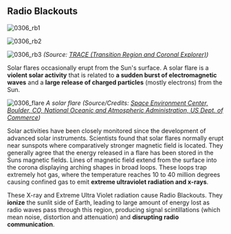 ## Radio Blackouts

![0306_rb1](./static/0306_rb1.jpg)

![0306_rb2](./static/0306_rb2.jpg)

![0306_rb3](./static/0306_rb3.jpg)
*(Source: [TRACE (Transition Region and Coronal Explorer)](http://trace.lmsal.com/Science/ScientificResults/trace_cdrom/html/trace_images.html))*

Solar flares occasionally erupt from the Sun's surface. A solar flare is a **violent solar activity** that is related to **a sudden burst of electromagnetic waves** and a **large release of charged particles** (mostly electrons) from the Sun. 

![0306_flare](./static/0306_flare.jpg)
*A solar flare (Source/Credits: [Space Environment Center, Boulder, CO, National Oceanic and Atmospheric Administration, US Dept. of Commerce](http://www.sec.noaa.gov/))*

Solar activities have been closely monitored since the development of advanced solar instruments. Scientists found that solar flares normally erupt near sunspots where comparatively stronger magnetic field is located. They generally agree that the energy released in a flare has been stored in the  Suns magnetic fields. Lines of magnetic field extend from the surface into the corona displaying arching shapes in broad loops. These loops trap extremely hot gas, where the temperature reaches 10 to 40 million degrees causing confined gas to emit **extreme ultraviolet radiation and x-rays**.

These X-ray and Extreme Ultra Violet radiation cause Radio Blackouts. They **ionize** the sunlit side of Earth, leading to large amount of energy lost as radio waves pass through this region, producing signal scintillations (which mean noise, distortion and attenuation) and **disrupting radio communication**. 

